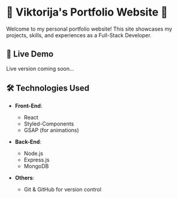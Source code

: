 # 🌟 Viktorija's Portfolio Website 🌟

Welcome to my personal portfolio website! This site showcases my projects, skills, and experiences as a Full-Stack Developer.

## 🚀 Live Demo

Live version coming soon...


## 🛠️ Technologies Used

- **Front-End**: 
  - React
  - Styled-Components
  - GSAP (for animations)

- **Back-End**: 
  - Node.js
  - Express.js
  - MongoDB

- **Others**: 
  - Git & GitHub for version control

